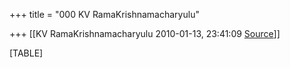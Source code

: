 +++
title = "000 KV RamaKrishnamacharyulu"

+++
[[KV RamaKrishnamacharyulu	2010-01-13, 23:41:09 [Source](https://groups.google.com/g/bvparishat/c/4SWvX7zvWW4)]]



[TABLE]

  

